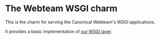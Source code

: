 # The Webteam WSGI charm

This is the charm for serving the Canonical Webteam's WSGI applications.

It provides a basic implementation of [our WSGI layer](https://github.com/nottrobin/layer-wsgi).
